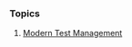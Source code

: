 ### Topics
1. [Modern Test Management](https://github.com/anupmanekar/wiki-notes/Modern%20Test%20Management.html)